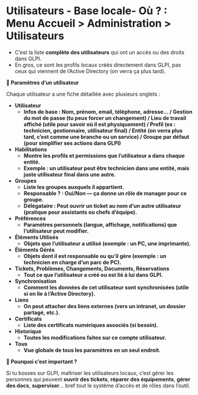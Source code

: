 # Utilisateurs - Base locale- **Où ?** : Menu Accueil > Administration > Utilisateurs
- C’est la liste **complète des utilisateurs** qui ont un accès ou des droits dans GLPI.
- En gros, ce sont les profils locaux créés directement dans GLPI, pas ceux qui viennent de l’Active Directory (on verra ça plus tard).



**📝 Paramètres d’un utilisateur**

Chaque utilisateur a une fiche détaillée avec plusieurs onglets :

- **Utilisateur**
  - **Infos de base : Nom, prénom, email, téléphone, adresse… / Gestion du mot de passe (tu peux forcer un changement) / Lieu de travail affiché (utile pour savoir où il est physiquement) / Profil (ex : technicien, gestionnaire, utilisateur final) / Entité (on verra plus tard, c’est comme une branche ou un service) / Groupe par défaut (pour simplifier ses actions dans GLPI)**
- **Habilitations**
  - **Montre les profils et permissions que l’utilisateur a dans chaque entité.**
  - **Exemple : un utilisateur peut être technicien dans une entité, mais juste utilisateur final dans une autre.**
- **Groupes**
  - **Liste les groupes auxquels il appartient.**
  - **Responsable ? : Oui/Non — ça donne un rôle de manager pour ce groupe.**
  - **Délégataire : Peut ouvrir un ticket au nom d’un autre utilisateur (pratique pour assistants ou chefs d’équipe).**
- **Préférences**
  - **Paramètres personnels (langue, affichage, notifications) que l’utilisateur peut modifier.**
- **Éléments Utilisés**
  - **Objets que l’utilisateur a utilisé (exemple : un PC, une imprimante).**
- **Éléments Gérés**
  - **Objets dont il est responsable ou qu’il gère (exemple : un technicien en charge d’un parc de PC).**
- **Tickets, Problèmes, Changements, Documents, Réservations**
  - **Tout ce que l’utilisateur a créé ou est lié à lui dans GLPI.**
- **Synchronisation**
  - **Comment les données de cet utilisateur sont synchronisées (utile si on lie à l’Active Directory).**
- **Liens**
  - **On peut attacher des liens externes (vers un intranet, un dossier partagé, etc.).**
- **Certificats**
  - **Liste des certificats numériques associés (si besoin).**
- **Historique**
  - **Toutes les modifications faites sur ce compte utilisateur.**
- **Tous**
  - **Vue globale de tous les paramètres en un seul endroit.**

**🎯 Pourquoi c’est important ?**

Si tu bosses sur GLPI, maîtriser les utilisateurs locaux, c’est gérer les personnes qui peuvent **ouvrir des tickets**, **réparer des équipements**, **gérer des docs**, **superviser**... bref tout le système d’accès et de rôles dans l’outil.
